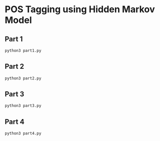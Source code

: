 # POS Tagging using Hidden Markov Model
## Part 1
```bash
python3 part1.py
```

## Part 2
```bash
python3 part2.py
```

## Part 3
```bash
python3 part3.py
```

## Part 4
```bash
python3 part4.py
```